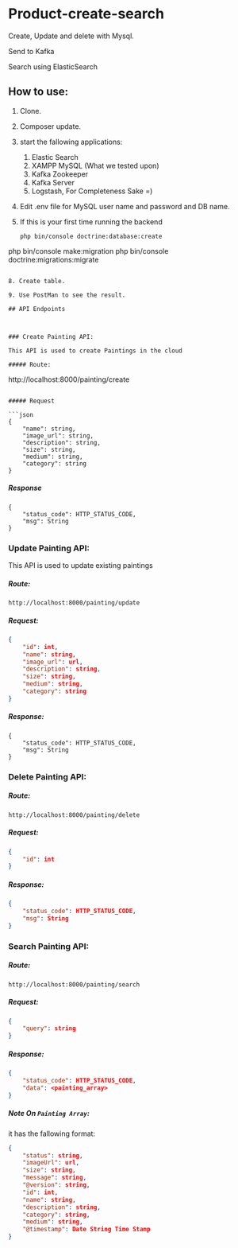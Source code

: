 # Product-create-search
Create, Update and delete with Mysql.

Send to Kafka

Search using ElasticSearch


## How to use:
1. Clone.

2. Composer update.

3. start the fallowing applications:
   1. Elastic Search
   2. XAMPP MySQL (What we tested upon)
   3. Kafka Zookeeper
   4. Kafka Server
   5. Logstash, For Completeness Sake =) 
   
4. Edit .env file for MySQL user name and password and DB name.

5. If this is your first time running the backend

	```
    php bin/console doctrine:database:create
 php bin/console make:migration
    php bin/console doctrine:migrations:migrate
   ```
	
8. Create table.

9. Use PostMan to see the result.

## API Endpoints 



### Create Painting API:

This API is used to create Paintings in the cloud

##### Route:

```
http://localhost:8000/painting/create
```

##### Request 

```json
{
	"name": string,
	"image_url": string,
	"description": string,
	"size": string,
	"medium": string,
	"category": string
}
```

##### Response

```
{
    "status_code": HTTP_STATUS_CODE,
    "msg": String
}
```

### Update Painting API:

This API is used to update existing paintings

##### Route:

```
http://localhost:8000/painting/update
```

##### Request:

```json
{
	"id": int,
	"name": string,
	"image_url": url,
	"description": string,
	"size": string,
	"medium": string,
	"category": string
}
```

##### Response:

```
{
    "status_code": HTTP_STATUS_CODE,
    "msg": String
}
```

### Delete Painting API:

##### Route:

```
http://localhost:8000/painting/delete
```

##### Request:

```json
{
    "id": int
}
```

##### Response:

```json
{
    "status_code": HTTP_STATUS_CODE,
    "msg": String
}
```



### Search Painting API:

##### Route:

```
http://localhost:8000/painting/search
```

##### Request:

```json
{
    "query": string
}
```

##### Response:

```json
{
    "status_code": HTTP_STATUS_CODE,
    "data": <painting_array>
}
```

##### Note On `Painting Array`:

it has the fallowing format:

```json
{
	"status": string,
	"imageUrl": url,
	"size": string,
	"message": string,
	"@version": string,
	"id": int,
	"name": string,
	"description": string,
	"category": string,
	"medium": string,
	"@timestamp": Date String Time Stamp
}
```

